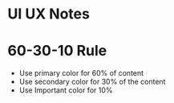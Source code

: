# UI UX Notes

# 60-30-10 Rule

- Use primary color for 60% of content
- Use secondary color for 30% of the content
- Use Important color for 10%


